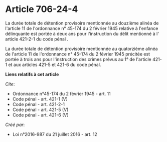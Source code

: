 # Article 706-24-4

La durée totale de détention provisoire mentionnée au 
douzième alinéa de l'article 11 de l'ordonnance n° 45-174 du 2 février 1945 
relative à l'enfance délinquante est portée à deux ans pour l'instruction du délit mentionné à l'
article 421-2-1 du code pénal
. 

La durée totale de détention provisoire mentionnée au 
quatorzième alinéa de l'article 11 de l'ordonnance n° 45-174 du 2 février 1945 précitée 
est portée à trois ans pour l'instruction des crimes prévus au 1° de l'article 421-1 et aux articles 
421-5 
et 
421-6 
du code pénal.

**Liens relatifs à cet article**

_Cite_:

  - Ordonnance n°45-174 du 2 février 1945 - art. 11
  - Code pénal - art. 421-1 (V)
  - Code pénal - art. 421-2-1
  - Code pénal - art. 421-5 (V)
  - Code pénal - art. 421-6 (V)

_Créé par_:

  - Loi n°2016-987 du 21 juillet 2016 - art. 12
